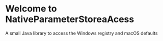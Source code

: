 # Welcome to NativeParameterStoreaAcess

A small Java library to access the Windows registry and macOS defaults
